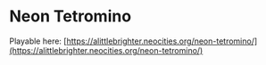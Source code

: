 # Neon Tetromino
Playable here: [https://alittlebrighter.neocities.org/neon-tetromino/](https://alittlebrighter.neocities.org/neon-tetromino/)
